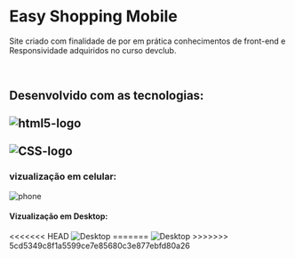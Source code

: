 <h1> Easy Shopping Mobile</h1>
<p> Site criado com finalidade de por em prática conhecimentos de front-end e Responsividade adquiridos no curso devclub. </p>
<br>
<h2>Desenvolvido com as tecnologias:
    <br>
    <br>
    <img src="https://img.shields.io/badge/HTML5-E34F26?style=for-the-badge&logo=html5&logoColor=white" alt="html5-logo"/>
        <br>
        <br>
    <img src="https://img.shields.io/badge/CSS3-1572B6?style=for-the-badge&logo=css3&logoColor=white" alt="CSS-logo"/>
    <br>

<h3>vizualização em celular:</h3>
    <img src="./assents/Easy-mobile-phone.png" alt="phone"/>
<br>

<h4>Vizualização em Desktop:</h4>
<<<<<<< HEAD
<img src="./assents/easy-mobile-desktop.png" alt="Desktop"/>
=======
<img src="./assents/easy-mobile-desktop.png" alt="Desktop"/>
>>>>>>> 5cd5349c8f1a5599ce7e85680c3e877ebfd80a26
